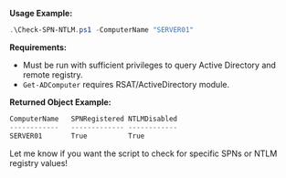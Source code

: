 
**Usage Example:**
```powershell
.\Check-SPN-NTLM.ps1 -ComputerName "SERVER01"
```

**Requirements:**
- Must be run with sufficient privileges to query Active Directory and remote registry.
- `Get-ADComputer` requires RSAT/ActiveDirectory module.

**Returned Object Example:**
```powershell
ComputerName   SPNRegistered NTLMDisabled
------------   ------------- ------------
SERVER01       True          True
```
Let me know if you want the script to check for specific SPNs or NTLM registry values!